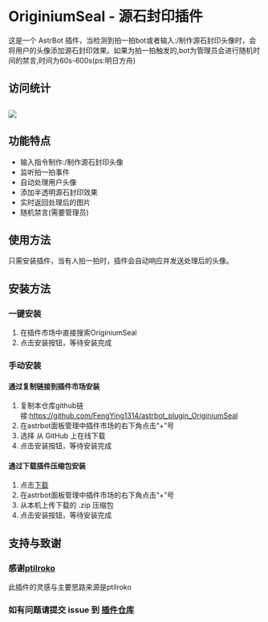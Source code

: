 # OriginiumSeal - 源石封印插件

这是一个 AstrBot 插件，当检测到拍一拍bot或者输入:/制作源石封印头像时，会将用户的头像添加源石封印效果。如果为拍一拍触发的,bot为管理员会进行随机时间的禁言,时间为60s-600s(ps:明日方舟)

## 访问统计

## <a href="https://count.getloli.com/"><img src="https://count.getloli.com/get/@:astrbot_plugin_OriginiumSeal?theme=rule34"></a>

## 功能特点

- 输入指令制作:/制作源石封印头像
- 监听拍一拍事件
- 自动处理用户头像
- 添加半透明源石封印效果
- 实时返回处理后的图片
- 随机禁言(需要管理员)

## 使用方法

只需安装插件，当有人拍一拍时，插件会自动响应并发送处理后的头像。

## 安装方法

### 一键安装
1. 在插件市场中直接搜索OriginiumSeal
2. 点击安装按钮，等待安装完成

### 手动安装

#### 通过复制链接到插件市场安装

1. 复制本仓库github链接:https://github.com/FengYing1314/astrbot_plugin_OriginiumSeal
2. 在astrbot面板管理中插件市场的右下角点击“+”号
3. 选择 从 GitHub 上在线下载 
4. 点击安装按钮，等待安装完成

#### 通过下载插件压缩包安装
1. 点击[下载](https://codeload.github.com/FengYing1314/astrbot_plugin_OriginiumSeal/zip/refs/heads/master)
2. 在astrbot面板管理中插件市场的右下角点击“+”号
3. 从本机上传下载的 .zip 压缩包
4. 点击安装按钮，等待安装完成

## 支持与致谢

### 感谢[ptilroko](https://github.com/ptilroko)
此插件的灵感与主要思路来源是ptilroko


### 如有问题请提交 issue 到 [插件仓库](https://github.com/FengYing1314/astrbot_plugin_OriginiumSeal)
